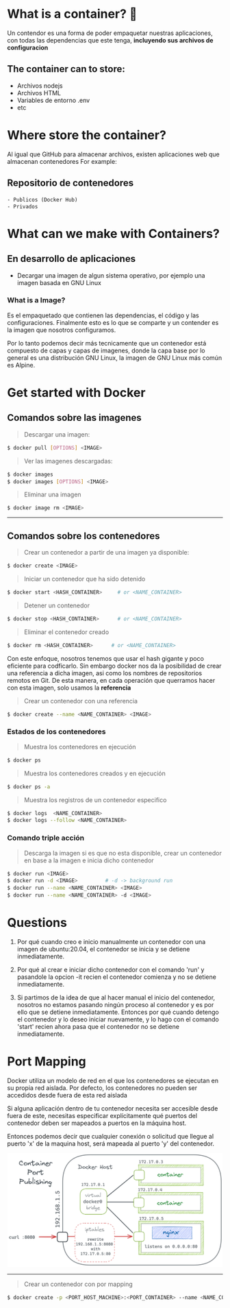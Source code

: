 # What is a container? :whale:
Un contendor es una forma de poder empaquetar nuestras aplicaciones, con todas las
dependencias que este tenga, **incluyendo sus archivos de configuracion** 

## The container can to store:
- Archivos nodejs
- Archivos HTML
- Variables de entorno .env
- etc

# Where store the container?
Al igual que GitHub para almacenar archivos, existen aplicaciones web que almacenan contenedores
For example:
## Repositorio de contenedores 
    - Publicos (Docker Hub)
    - Privados

# What can we make with Containers?
## En desarrollo de aplicaciones
- Decargar una imagen de algun sistema operativo, por ejemplo una imagen basada en GNU Linux

### What is a Image?
Es el empaquetado que contienen las dependencias, el código y las configuraciones. Finalmente
esto es lo que se comparte y un contender es la imagen que nosotros configuramos.

Por lo tanto podemos decir más tecnicamente que un contenedor está compuesto de capas y capas de imagenes, donde la capa base por lo general es una distribución GNU Linux, la imagen  de GNU Linux más 
común es Alpine.

# Get started with Docker
## Comandos sobre las imagenes
 > Descargar una imagen:
```sh
$ docker pull [OPTIONS] <IMAGE>
```
> Ver las imagenes descargadas:
```sh
$ docker images
$ docker images [OPTIONS] <IMAGE>
```
> Eliminar una imagen
```sh
$ docker image rm <IMAGE>
```
---
## Comandos sobre los contenedores
> Crear un contenedor a partir de una imagen ya disponible:
```sh
$ docker create <IMAGE>
```
> Iniciar un contenedor que ha sido detenido
```sh
$ docker start <HASH_CONTAINER>     # or <NAME_CONTAINER>
```
> Detener un contenedor
```sh
$ docker stop <HASH_CONTAINER>      # or <NAME_CONTAINER>
```
> Eliminar el contenedor creado
```sh
$ docker rm <HASH_CONTAINER>      # or <NAME_CONTAINER>
```

Con este enfoque, nosotros tenemos que usar el hash gigante y poco eficiente para codficarlo. Sin embargo docker nos da la posibilidad de crear una referencia a dicha imagen, asi como los nombres de 
repositorios remotos en Git. De esta manera, en cada operación que querramos hacer con esta imagen, solo usamos la **referencia**

> Crear un contenedor con una referencia
```sh
$ docker create --name <NAME_CONTAINER> <IMAGE>
```

### Estados de los contenedores
> Muestra los contenedores en ejecución
```sh
$ docker ps 
```
> Muestra los contenedores creados y en ejecución
```sh
$ docker ps -a
```
> Muestra los registros de un contenedor especifico
```sh
$ docker logs  <NAME_CONTAINER>
$ docker logs --follow <NAME_CONTAINER>
```

### Comando triple acción
> Descarga la imagen si es que no esta disponible, crear un contenedor en base a la imagen e inicia dicho contenedor
```sh
$ docker run <IMAGE>
$ docker run -d <IMAGE>         # -d -> background run
$ docker run --name <NAME_CONTAINER> <IMAGE> 
$ docker run --name <NAME_CONTAINER> -d <IMAGE> 
```

# Questions
1. Por qué cuando creo e inicio manualmente un contenedor con una imagen de ubuntu:20.04, el contenedor se inicia y se detiene inmediatamente.

2. Por qué al crear e iniciar dicho contenedor con el comando 'run' y pasandole la opcion -it recien el contenedor comienza y no se detiene inmediatamente.

3. Si partimos de la idea de que al hacer manual el inicio del contenedor, nosotros no estamos pasando ningún proceso al contenedor y es por ello que se detiene inmediatamente. Entonces por qué cuando detengo el contenedor y lo deseo iniciar nuevamente, y lo hago con el comando 'start' recien ahora pasa que el contenedor no se detiene inmediatamente.

# Port Mapping
Docker utiliza un modelo de red en el que los contenedores se ejecutan en su propia red aislada. Por defecto, los contenedores no pueden ser accedidos desde fuera de esta red aislada

Si alguna aplicación dentro de tu contenedor necesita ser accesible desde fuera de este, necesitas especificar explícitamente qué puertos del contenedor deben ser mapeados a puertos en la máquina host.

Entonces podemos decir que cualquier conexión o solicitud que llegue al puerto 'x' de la maquina host, será mapeada al puerto 'y' del contenedor.

<img src="latex/img/port_mapping.png" alt="Port Mapping">

---
> Crear un contenedor con por mapping
```sh
$ docker create -p <PORT_HOST_MACHINE>:<PORT_CONTAINER> --name <NAME_CONTAINER> <IMAGE>
```
